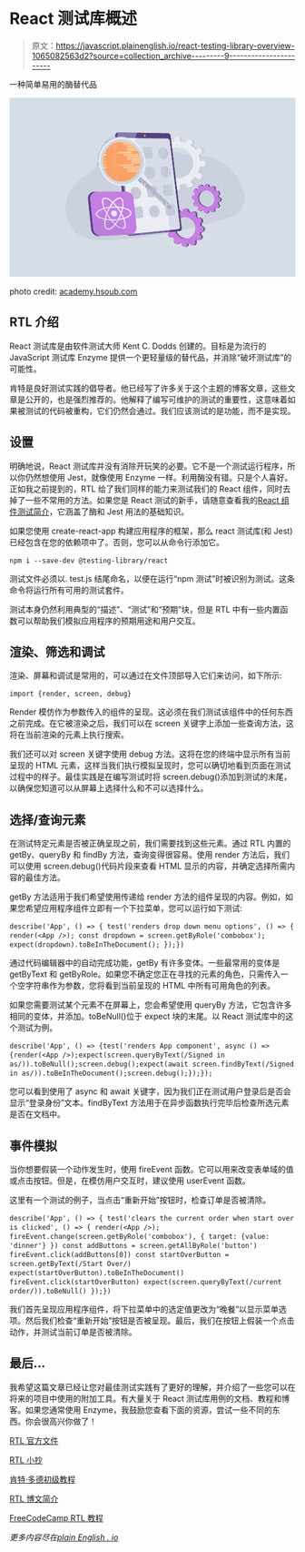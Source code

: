 # React 测试库概述

> 原文：<https://javascript.plainenglish.io/react-testing-library-overview-1065082563d2?source=collection_archive---------9----------------------->

一种简单易用的酶替代品

![](img/83133be85f7e28de098bd3fbd73eac15.png)

photo credit: [academy.hsoub.com](https://academy.hsoub.com/programming/javascript/react/%D8%A7%D8%AE%D8%AA%D8%A8%D8%A7%D8%B1-%D8%AA%D8%B7%D8%A8%D9%8A%D9%82%D8%A7%D8%AA-react-%D8%A8%D8%A7%D8%B3%D8%AA%D8%B9%D9%85%D8%A7%D9%84-jest-%D9%88%D9%85%D9%83%D8%AA%D8%A8%D8%A9-react-testing-library-r1138/)

## RTL 介绍

React 测试库是由软件测试大师 Kent C. Dodds 创建的。目标是为流行的 JavaScript 测试库 Enzyme 提供一个更轻量级的替代品，并消除“破坏测试库”的可能性。

肯特是良好测试实践的倡导者。他已经写了许多关于这个主题的博客文章，这些文章是公开的，也是强烈推荐的。他解释了编写可维护的测试的重要性，这意味着如果被测试的代码被重构，它们仍然会通过。我们应该测试的是功能，而不是实现。

## 设置

明确地说，React 测试库并没有消除开玩笑的必要。它不是一个测试运行程序，所以你仍然想使用 Jest，就像使用 Enzyme 一样。利用酶没有错。只是个人喜好。正如我之前提到的，RTL 给了我们同样的能力来测试我们的 React 组件，同时去掉了一些不常用的方法。如果您是 React 测试的新手，请随意查看我的[React 组件测试简介](/intro-to-react-component-testing-cd42853c06d3)，它涵盖了酶和 Jest 用法的基础知识。

如果您使用 create-react-app 构建应用程序的框架，那么 react 测试库(和 Jest)已经包含在您的依赖项中了。否则，您可以从命令行添加它。

```
npm i --save-dev @testing-library/react
```

测试文件必须以. test.js 结尾命名，以便在运行“npm 测试”时被识别为测试。这条命令将运行所有可用的测试套件。

测试本身仍然利用典型的“描述”、“测试”和“预期”块，但是 RTL 中有一些内置函数可以帮助我们模拟应用程序的预期用途和用户交互。

## 渲染、筛选和调试

渲染、屏幕和调试是常用的，可以通过在文件顶部导入它们来访问，如下所示:

```
import {render, screen, debug}
```

Render 模仿作为参数传入的组件的呈现。这必须在我们测试该组件中的任何东西之前完成。在它被渲染之后，我们可以在 screen 关键字上添加一些查询方法，这将在当前渲染的元素上执行搜索。

我们还可以对 screen 关键字使用 debug 方法。这将在您的终端中显示所有当前呈现的 HTML 元素，这样当我们执行模拟呈现时，您可以确切地看到页面在测试过程中的样子。最佳实践是在编写测试时将 screen.debug()添加到测试的末尾，以确保您知道可以从屏幕上选择什么和不可以选择什么。

## 选择/查询元素

在测试特定元素是否被正确呈现之前，我们需要找到这些元素。通过 RTL 内置的 getBy、queryBy 和 findBy 方法，查询变得很容易。使用 render 方法后，我们可以使用 screen.debug()代码片段来查看 HTML 显示的内容，并确定选择所需内容的最佳方法。

getBy 方法适用于我们希望使用传递给 render 方法的组件呈现的内容。例如，如果您希望应用程序组件立即有一个下拉菜单，您可以运行如下测试:

```
describe('App', () => { test('renders drop down menu options', () => { render(<App />); const dropdown = screen.getByRole('combobox'); expect(dropdown).toBeInTheDocument(); });})
```

通过代码编辑器中的自动完成功能，getBy 有许多变体。一些最常用的变体是 getByText 和 getByRole。如果您不确定您正在寻找的元素的角色，只需传入一个空字符串作为参数，您将看到当前呈现的 HTML 中所有可用角色的列表。

如果您需要测试某个元素不在屏幕上，您会希望使用 queryBy 方法，它包含许多相同的变体，并添加。toBeNull()位于 expect 块的末尾。以 React 测试库中的这个测试为例。

```
describe('App', () => {test('renders App component', async () => {render(<App />);expect(screen.queryByText(/Signed in as/)).toBeNull();screen.debug();expect(await screen.findByText(/Signed in as/)).toBeInTheDocument();screen.debug();});});
```

您可以看到使用了 async 和 await 关键字，因为我们正在测试用户登录后是否会显示“登录身份”文本。findByText 方法用于在异步函数执行完毕后检查所选元素是否在文档中。

## 事件模拟

当你想要假装一个动作发生时，使用 fireEvent 函数。它可以用来改变表单域的值或点击按钮。但是，在模仿用户交互时，建议使用 userEvent 函数。

这里有一个测试的例子，当点击“重新开始”按钮时，检查订单是否被清除。

```
describe('App', () => { test('clears the current order when start over is clicked', () => { render(<App />); fireEvent.change(screen.getByRole('combobox'), { target: {value: 'dinner'} }) const addButtons = screen.getAllByRole('button') fireEvent.click(addButtons[0]) const startOverButton = screen.getByText(/Start Over/) expect(startOverButton).toBeInTheDocument() fireEvent.click(startOverButton) expect(screen.queryByText(/current order/)).toBeNull() });})
```

我们首先呈现应用程序组件，将下拉菜单中的选定值更改为“晚餐”以显示菜单选项。然后我们检查“重新开始”按钮是否被呈现。最后，我们在按钮上假装一个点击动作，并测试当前订单是否被清除。

## 最后…

我希望这篇文章已经让您对最佳测试实践有了更好的理解，并介绍了一些您可以在将来的项目中使用的附加工具。有大量关于 React 测试库用例的文档、教程和博客。如果您通常使用 Enzyme，我鼓励您查看下面的资源，尝试一些不同的东西。你会很高兴你做了！

[RTL 官方文件](https://testing-library.com/docs/)

[RTL 小抄](https://testing-library.com/docs/react-testing-library/cheatsheet/)

[肯特·多德初级教程](https://www.robinwieruch.de/react-testing-library)

[RTL 博文简介](https://kentcdodds.com/blog/introducing-the-react-testing-library)

[FreeCodeCamp RTL 教程](https://www.freecodecamp.org/news/react-testing-library-tutorial-javascript-example-code/)

*更多内容尽在*[*plain English . io*](http://plainenglish.io/)